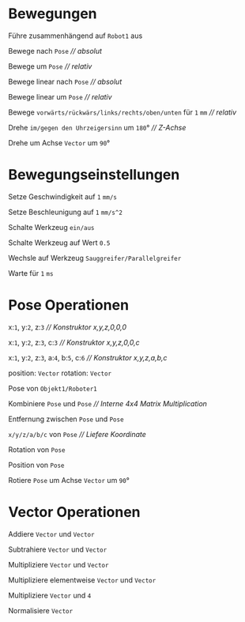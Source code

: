 # Bewegungen

Führe zusammenhängend auf `Robot1` aus

Bewege nach `Pose` *// absolut*

Bewege um `Pose` *// relativ*

Bewege linear nach `Pose` *// absolut*

Bewege linear um `Pose` *// relativ*

Bewege `vorwärts/rückwärs/links/rechts/oben/unten` für `1` `mm` *// relativ*

Drehe `im/gegen den Uhrzeigersinn` um `180`° *// Z-Achse*

Drehe um Achse `Vector` um `90`°

# Bewegungseinstellungen

Setze Geschwindigkeit auf `1` `mm/s`

Setze Beschleunigung auf `1` `mm/s^2`

Schalte Werkzeug `ein/aus`

Schalte Werkzeug auf Wert `0.5`

Wechsle auf Werkzeug `Sauggreifer/Parallelgreifer`

Warte für `1` `ms`

# Pose Operationen

x:`1`, y:`2`, z:`3` *// Konstruktor x,y,z,0,0,0*

x:`1`, y:`2`, z:`3`, c:`3` *// Konstruktor x,y,z,0,0,c*

x:`1`, y:`2`, z:`3`, a:`4`, b:`5`, c:`6` *// Konstruktor x,y,z,a,b,c*

position: `Vector` rotation: `Vector`

Pose von `Objekt1/Roboter1`

Kombiniere `Pose` und `Pose` *// Interne 4x4 Matrix Multiplication*

Entfernung zwischen `Pose` und `Pose`

`x/y/z/a/b/c` von `Pose` *// Liefere Koordinate*

Rotation von `Pose`

Position von `Pose`

Rotiere `Pose` um Achse `Vector` um `90`°

# Vector Operationen

Addiere `Vector` und `Vector`

Subtrahiere `Vector` und `Vector`

Multipliziere `Vector` und `Vector`

Multipliziere elementweise `Vector` und `Vector`

Multipliziere `Vector` und `4`

Normalisiere `Vector`

